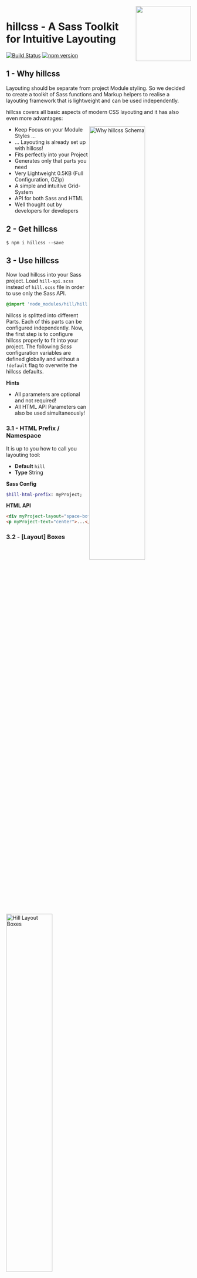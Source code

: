 <img align="right" height="150" src="/docs/assets/hill_logo.png?raw=true">

# hillcss - A Sass Toolkit for Intuitive Layouting

[![Build Status](https://api.travis-ci.org/teamwrk/hillcss.svg?branch=master)](https://travis-ci.org/teamwrk/hillcss)
[![npm version](https://img.shields.io/npm/v/hillcss.svg)](https://www.npmjs.com/package/hillcss)

## 1 - Why hillcss

Layouting should be separate from project Module styling. So we decided to create a toolkit of Sass functions and Markup helpers to realise a layouting framework that is lightweight and can be used independently.

hillcss covers all basic aspects of modern CSS layouting and it has also even more advantages:

<img align="right" alt="Why hillcss Schema" width="55%" src="/docs/assets/hill_why.png?raw=true">

* Keep Focus on your Module Styles ...
* ... Layouting is already set up with hillcss!
* Fits perfectly into your Project
* Generates only that parts you need
* Very Lightweight 0.5KB (Full Configuration, GZip)
* A simple and intuitive Grid-System
* API for both Sass and HTML
* Well thought out by developers for developers

## 2 - Get hillcss

```cli
$ npm i hillcss --save
```

## 3 - Use hillcss

Now load hillcss into your Sass project. Load `hill-api.scss` instead of `hill.scss` file in order to use only the Sass API.

```sass
@import 'node_modules/hill/hill';
```

hillcss is splitted into different Parts. Each of this parts can be configured independently. Now, the first step is to configure hillcss properly to fit into your project.
The following _Scss_ configuration variables are defined globally and without a `!default` flag to overwrite the hillcss defaults.

**Hints**

* All parameters are optional and not required!
* All HTML API Parameters can also be used simultaneously!


### 3.1 - HTML Prefix / Namespace

It is up to you how to call you layouting tool:

* **Default** `hill`
* **Type** String

**Sass Config**
```sass
$hill-html-prefix: myProject;
```

**HTML API**
```html
<div myProject-layout="space-bottom">...</div>
<p myProject-text="center">...</p>
```


### 3.2 - [Layout] Boxes

<img alt="Hill Layout Boxes" width="50%" src="/docs/assets/hill_layout_boxes.png?raw=true">

We decided to use a Grid System based on fractions not based on percentage.

* **Default** `('1/4', '1/2', '3/4', '1/1')`
* **Type** List
* **HTML API** Enabled by Default `$hill-layout-box-css-output: true default;`

**Sass Config**
```sass
$hill-layout-boxes: (
    '1/3',
    '1/2',
    '2/3',
    '1/1');

$hill-layout-box-css-output: false; // To not render HTML API helper
```

**HTML API**

* `row` (Adds a clearfix (3.4) and float Boxes inside)
* `box-{fraction}` (Last-child has no Box-Space (3.3))
* `box-0` (Hide elements from the screen per default with `-0)

```html
<div hill-layout="row">
    <div hill-layout="box-1/3">...</div>
    <div hill-layout="box-2/3">...</div>
</div>

<div hill-layout="box-0">Hidden Box</div>
```

### 3.3 - [Layout] Box Space

Default Gutter Space between Layout Boxes.

* **Default** `2%`
* **Type** Number

**Sass Config**
```sass
$hill-layout-box-space: 5%;
```


### 3.4 - [Layout] Spacing / General Helper

Variable used for vertical and horizontal spacing between `block` or `inline-block` HTMLElements. On the other hand, hillcss has a set of HTML API helper that are enabled in combination with space-helper.

* **Default** `1.25rem`
* **Type** Number
* **Hint** Pixel and REM units are both permitted
* **HTML API** Enabled by Default `$hill-layout-general-css-output: true !default`

**Sass Config**
```sass
$hill-layout-space: 2rem;
$hill-layout-general-css-output: false; // To not render HTML API helper
```

**HTML API**

* `space-{top, right, bottom, left}`
* `space-{top, right, bottom, left}-{multiplier}` // See 3.5
* `float-left`
* `float-right`
* `clear` ([Micro Pseudo-Element Clearfix](http://nicolasgallagher.com/micro-clearfix-hack/))

```html
<p hill-layout="space-bottom">...</p>

<div hill-layout="clear">
    <p>...</p>
    <img hill-layout="float-right" />
</div>
```


### 3.5 - Layout Space Multiplier

Multiplier of `$hill-layout-space` (see 3.4) to increase Spacing but always be a multiple of the same base.
If it has a value of 3, it means that for example `space-bottom`, `space-bottom-2x` and `space-bottom-3x` helper attributes are available in html.

* **Default** `2`
* **Type** Number

**Sass Config**
```sass
$hill-layout-space-multiplier: 3;
```

**HTML API**
```html
<p hill-layout="space-top-2x">...</p>
<p hill-layout="space-right-3x">...</p>
```


### 3.6 - [Layout] Breakpoints

hillcss has variables Breakpoints which are used for the HTML API of Boxes and for the Sass API. Breakpoints makes it possible to change Box Sizing and visibility on different screen sizes. It will also being considered to use the width of the surrounding container of a Box instead of the screen size ([Element Queries](http://ianstormtaylor.com/media-queries-are-a-hack/) could be the right choice here). (We planned this for one of the next versions of hillcss)

* **Default** `(small:  480px, medium: 992px, large:  1280px)`
* **Type** Map
* **HTML API** Disabled by Default `$hill-layout-responsive-css-output: false !default;`

**Sass Config**
```sass
$hill-layout-breakpoints: (
    phone-portrait: 320px,
    phone-landscape: 480px,
    phone-large: 640px,
    tablet: 992px,
    desktop:  1280px,
    desktop-large: 1600px
);

$hill-layout-responsive-css-output: true; // To render HTML API helper
```

**Sass API**

* `hill-device-is($breakpoint)`
* `hill-device-min($breakpoint)`
* `hill-device-max($breakpoint)`
* `hill-device-between($min-breakpoint, $max-breakpoint)`

```sass
.example {
    color: blue;

    @include hill-device-is(small) {
        color: red;
    }
}
```

**HTML API**
```html
<div hill-layout="box-1/4 device-small-1/2">...</div>
<p hill-layout="device-small-0">Hidden on `small`</p>
```


### 3.7 - [Layout] Layers

To be more consistent we create a Map of z-index Layers (we call them layer aliases) and the corresponding Sass API to work with the Map.

* **Default** `('highest', 'lowest')`
* **Type** List

**Sass Config**
```sass
$hill-layer-order: (
    'overlay',
    'background'
);
```

**Sass API**

* `hill-layer($alias)`

```sass
.overlay {
    position: absolute;
    z-index: @layer('overlay'); // z-index: 2
}

.page {
    position: absolute;
    z-index: @layer('background'); // z-index: 1
}
```

```sass
$hill-layer-order: (
    'highest', // z-index: 3
    'center',  // z-index: 2
    'lowest'   // z-index: 1
);
```


### 3.8 - [Text] Sizes

hillcss comes not only with Layout helpers, **Text** is another Part of hillcss. With a predefined Map of different Font-Sizes and the corresponding HTML and Sass API you can keep the font sizes of your project consistent.

On the other hand, hillcss has a set of HTML API alignment helper that are enabled in combination with text-helper.

* **Default** `(small-3x: 0.8rem, small-2x: 0.9rem, base: 1rem, large-2x: 1.2rem, large-3x: 1.4rem)`
* **Type** Map
* **HTML API** Disabled by Default `$hill-text-helper-css-output: false !default;`

**Sass Config**
```sass
$hill-text-sizes: (
    micro: 0.8rem,
    mini:  0.9rem,
    base:    1rem,
    large:   2rem,
    giant:   5rem
);

$hill-text-helper-css-output: true; // To render HTML API helper
```

**Sass API**

* `hill-text-is($size)`

```sass
.example {
    font-size: hill-text-is(large-3x);
}
```

**HTML API**

* `{font-size}`
* `left`
* `right`
* `center`

```html
<h3 hill-text="large-3x right">...</h3>
```


### 3.9 - [Text] Root Font-Size

For REM calculation it is up to you to change the root `font-size` of your project. hillcss has a Sass Pixel to Rem calculation function on Board.

* **Default** `16px`
* **Type** Number

**Sass Config**
```sass
$hill-text-root: 14px;
```

**Sass API**

* `rem($pixel, $root: $hill-text-root)`

```sass
.example {
    width: rem(200px);          // width: 12.5rem;
    padding: rem(10) rem(20);   // padding: 0.625rem 1.25rem;
}
```


